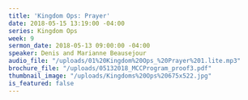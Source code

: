 ```yaml
---
title: 'Kingdom Ops: Prayer'
date: 2018-05-15 13:19:00 -04:00
series: Kingdom Ops
week: 9
sermon_date: 2018-05-13 09:00:00 -04:00
speaker: Denis and Marianne Beausejour
audio_file: "/uploads/01%20Kingdom%20Ops_%20Prayer%201.lite.mp3"
brochure_file: "/uploads/05132018_MCCProgram_proof3.pdf"
thumbnail_image: "/uploads/Kingdoms%20Ops%20675x522.jpg"
is_featured: false
---
```


